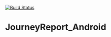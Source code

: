[![Build Status](https://travis-ci.org/journeyreport/JourneyReport_Android.svg?branch=master)](https://travis-ci.org/journeyreport/JourneyReport_Android)
# JourneyReport_Android
